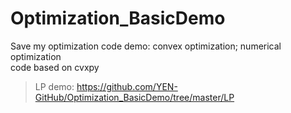 # Optimization_BasicDemo
Save my optimization code demo: convex optimization; numerical optimization <br>
code based on cvxpy

> LP demo: https://github.com/YEN-GitHub/Optimization_BasicDemo/tree/master/LP
